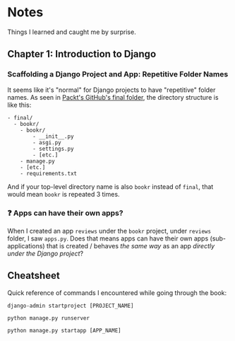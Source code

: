 # Notes

Things I learned and caught me by surprise.

## Chapter 1: Introduction to Django

### Scaffolding a Django Project and App: Repetitive Folder Names

It seems like it's "normal" for Django projects to have "repetitive" folder names. As seen in [Packt's GitHub's final folder](https://github.com/PacktPublishing/Web-Development-with-Django/tree/master/Chapter18/final), the directory structure is like this: 

```
- final/
  - bookr/
    - bookr/
        - __init__.py
        - asgi.py
        - settings.py
        - [etc.]
    - manage.py
    - [etc.]
    - requirements.txt
```

And if your top-level directory name is also `bookr` instead of `final`, that would mean `bookr` is repeated 3 times.

### ❓ Apps can have their own apps?

When I created an app `reviews` under the `bookr` project, under `reviews` folder, I saw `apps.py`. Does that means apps can have their own apps (sub-applications) that is created / behaves _the same way_ as an app _directly under the Django project_?

## Cheatsheet

Quick reference of commands I encountered while going through the book:

`django-admin startproject [PROJECT_NAME]`

`python manage.py runserver`

`python manage.py startapp [APP_NAME]`


